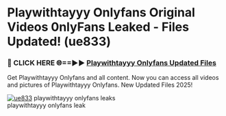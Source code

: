 # Playwithtayyy Onlyfans Original Videos 0nlyFans Leaked - Files Updated! (ue833)

<h3>🔴 CLICK HERE 🌐==►► <a href="https://tinyurl.com/brd5kh86" rel="nofollow">Playwithtayyy Onlyfans Updated Files</a></h3>

Get Playwithtayyy Onlyfans and all content. Now you can access all videos and pictures of Playwithtayyy Onlyfans. New Updated Files 2025!

[![ue833](https://i.imgur.com/K7sEzmb.gif)](https://tinyurl.com/brd5kh86)
playwithtayyy onlyfans leaks<br>
playwithtayyy onlyfans leak